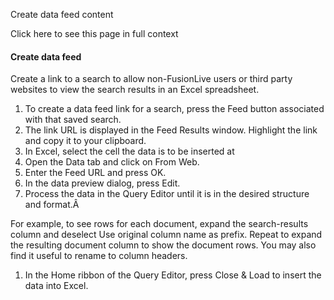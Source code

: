 Create data feed content

Click here to see this page in full context

####  Create data feed

Create a link to a search to allow non-FusionLive users or third party
websites to view the search results in an Excel spreadsheet.

  1. To create a data feed link for a search, press the Feed button associated with that saved search. 
  2. The link URL is displayed in the Feed Results window. Highlight the link and copy it to your clipboard. 
  3. In Excel, select the cell the data is to be inserted at 
  4. Open the Data tab and click on From Web. 
  5. Enter the Feed URL and press OK. 
  6. In the data preview dialog, press Edit. 
  7. Process the data in the Query Editor until it is in the desired structure and format.Â 

For example, to see rows for each document, expand the search-results column
and deselect Use original column name as prefix. Repeat to expand the
resulting document column to show the document rows. You may also find it
useful to rename to column headers.

  1. In the Home ribbon of the Query Editor, press Close & Load to insert the data into Excel. 

